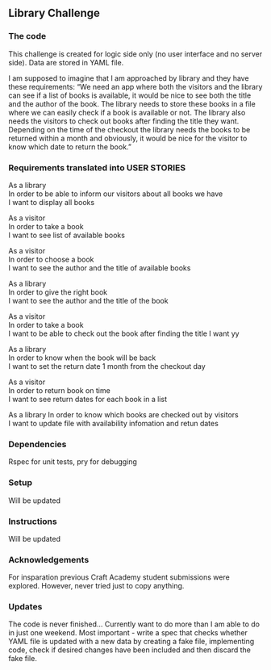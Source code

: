 ## Library Challenge

### The code

This challenge is created for logic side only (no user interface and no server side). Data are stored in YAML file.

I am supposed to imagine that I am approached by library and they have these requirements:
“We need an app where both the visitors and the library can see if a list of books is available, it would be nice to see both the title and the author of the book. The library needs to store these books in a file where we can easily check if a book is available or not. The library also needs the visitors to check out books after finding the title they want. Depending on the time of the checkout the library needs the books to be returned within a month and obviously, it would be nice for the visitor to know which date to return the book.”

### Requirements translated into USER STORIES

As a library  
In order to be able to inform our visitors about all books we have  
I want to display all books

As a visitor  
In order to take a book  
I want to see list of available books

As a visitor  
In order to choose a book  
I want to see the author and the title of available books

As a library  
In order to give the right book  
I want to see the author and the title of the book

As a visitor  
In order to take a book  
I want to be able to check out the book after finding the title I want yy

As a library  
In order to know when the book will be back  
I want to set the return date 1 month from the checkout day

As a visitor  
In order to return book on time  
I want to see return dates for each book in a list

As a library
In order to know which books are checked out by visitors  
I want to update file with availability infomation and retun dates

### Dependencies

Rspec for unit tests, pry for debugging

### Setup

Will be updated

### Instructions

Will be updated

### Acknowledgements

For insparation previous Craft Academy student submissions were explored.
However, never tried just to copy anything.

### Updates

The code is never finished... Currently want to do more than I am able to do in just one weekend.
Most important - write a spec that checks whether YAML file is updated with a new data by creating a fake file,
implementing code, check if desired changes have been included and then discard the fake file.

